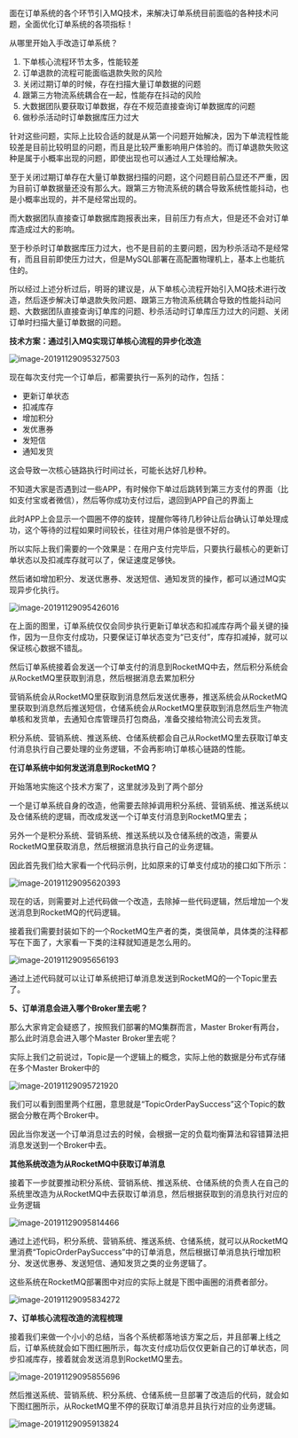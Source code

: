 面在订单系统的各个环节引入MQ技术，来解决订单系统目前面临的各种技术问题，全面优化订单系统的各项指标！

从哪里开始入手改造订单系统？

1. 下单核心流程环节太多，性能较差
2. 订单退款的流程可能面临退款失败的风险
3. 关闭过期订单的时候，存在扫描大量订单数据的问题
4. 跟第三方物流系统耦合在一起，性能存在抖动的风险
5. 大数据团队要获取订单数据，存在不规范直接查询订单数据库的问题
6. 做秒杀活动时订单数据库压力过大

针对这些问题，实际上比较合适的就是从第一个问题开始解决，因为下单流程性能较差是目前比较明显的问题，而且是比较严重影响用户体验的。而订单退款失败这种是属于小概率出现的问题，即使出现也可以通过人工处理给解决。



至于关闭过期订单存在大量订单数据扫描的问题，这个问题目前凸显还不严重，因为目前订单数据量还没有那么大。跟第三方物流系统的耦合导致系统性能抖动，也是小概率出现的，并不是经常出现的。



而大数据团队直接查订单数据库跑报表出来，目前压力有点大，但是还不会对订单库造成过大的影响。



至于秒杀时订单数据库压力过大，也不是目前的主要问题，因为秒杀活动不是经常有，而且目前即使压力过大，但是MySQL部署在高配置物理机上，基本上也能抗住的。



所以经过上述分析过后，明哥的建议是，从下单核心流程开始引入MQ技术进行改造，然后逐步解决订单退款失败问题、跟第三方物流系统耦合导致的性能抖动问题、大数据团队直接查询订单库的问题、秒杀活动时订单库压力过大的问题、关闭订单时扫描大量订单数据的问题。



 **技术方案：通过引入MQ实现订单核心流程的异步化改造** 

![image-20191129095327503](images/image-20191129095327503.png)

现在每次支付完一个订单后，都需要执行一系列的动作，包括：



- 更新订单状态
- 扣减库存
- 增加积分
- 发优惠券
- 发短信
- 通知发货



这会导致一次核心链路执行时间过长，可能长达好几秒种。

不知道大家是否遇到过一些APP，有时候你下单过后跳转到第三方支付的界面（比如支付宝或者微信），然后等你成功支付过后，退回到APP自己的界面上



此时APP上会显示一个圆圈不停的旋转，提醒你等待几秒钟让后台确认订单处理成功，这个等待的过程如果时间较长，往往对用户体验是很不好的。



所以实际上我们需要的一个效果是：在用户支付完毕后，只要执行最核心的更新订单状态以及扣减库存就可以了，保证速度足够快。



然后诸如增加积分、发送优惠券、发送短信、通知发货的操作，都可以通过MQ实现异步化执行。

![image-20191129095426016](images/image-20191129095426016.png)

在上面的图里，订单系统仅仅会同步执行更新订单状态和扣减库存两个最关键的操作，因为一旦你支付成功，只要保证订单状态变为“已支付”，库存扣减掉，就可以保证核心数据不错乱。



然后订单系统接着会发送一个订单支付的消息到RocketMQ中去，然后积分系统会从RocketMQ里获取到消息，然后根据消息去累加积分



营销系统会从RocketMQ里获取到消息然后发送优惠券，推送系统会从RocketMQ里获取到消息然后推送短信，仓储系统会从RocketMQ里获取到消息然后生产物流单核和发货单，去通知仓库管理员打包商品，准备交接给物流公司去发货。

积分系统、营销系统、推送系统、仓储系统都会自己从RocketMQ里去获取订单支付消息执行自己要处理的业务逻辑，不会再影响订单核心链路的性能。

 **在订单系统中如何发送消息到RocketMQ？** 

开始落地实施这个技术方案了，这里就涉及到了两个部分



一个是订单系统自身的改造，他需要去除掉调用积分系统、营销系统、推送系统以及仓储系统的逻辑，而改成发送一个订单支付消息到RocketMQ里去；



另外一个是积分系统、营销系统、推送系统以及仓储系统的改造，需要从RocketMQ里获取消息，然后根据消息执行自己的业务逻辑。



因此首先我们给大家看一个代码示例，比如原来的订单支付成功的接口如下所示：



![image-20191129095620393](images/image-20191129095620393.png)



 现在的话，则需要对上述代码做一个改造，去除掉一些代码逻辑，然后增加一个发送消息到RocketMQ的代码逻辑。 

 接着我们需要封装如下的一个RocketMQ生产者的类，类很简单，具体类的注释都写在下面了，大家看一下类的注释就知道是怎么用的。 

![image-20191129095656193](images/image-20191129095656193.png)

 通过上述代码就可以让订单系统把订单消息发送到RocketMQ的一个Topic里去了。 

**5、订单消息会进入哪个Broker里去呢？**



那么大家肯定会疑惑了，按照我们部署的MQ集群而言，Master Broker有两台，那么此时消息会进入哪个Master Broker里去呢？



实际上我们之前说过，Topic是一个逻辑上的概念，实际上他的数据是分布式存储在多个Master Broker中的

![image-20191129095721920](images/image-20191129095721920.png)

我们可以看到图里两个红圈，意思就是“TopicOrderPaySuccess”这个Topic的数据会分散在两个Broker中。



因此当你发送一个订单消息过去的时候，会根据一定的负载均衡算法和容错算法把消息发送到一个Broker中去。

**其他系统改造为从RocketMQ中获取订单消息**



接着下一步就要推动积分系统、营销系统、推送系统、仓储系统的负责人在自己的系统里改造为从RocketMQ中去获取订单消息，然后根据获取到的消息执行对应的业务逻辑

![image-20191129095814466](images/image-20191129095814466.png)

通过上述代码，积分系统、营销系统、推送系统、仓储系统，就可以从RocketMQ里消费“TopicOrderPaySuccess”中的订单消息，然后根据订单消息执行增加积分、发送优惠券、发送短信、通知发货之类的业务逻辑了。



这些系统在RocketMQ部署图中对应的实际上就是下图中画圈的消费者部分。

![image-20191129095834272](images/image-20191129095834272.png)

**7、订单核心流程改造的流程梳理**



接着我们来做一个小小的总结，当各个系统都落地该方案之后，并且部署上线之后，订单系统就会如下图红圈所示，每次支付成功后仅仅更新自己的订单状态，同步扣减库存，接着就会发送消息到RocketMQ里去。

![image-20191129095855696](images/image-20191129095855696.png)

 然后推送系统、营销系统、积分系统、仓储系统一旦部署了改造后的代码，就会如下图红圈所示，从RocketMQ里不停的获取订单消息并且执行对应的业务逻辑。 

![image-20191129095913824](images/image-20191129095913824.png)

